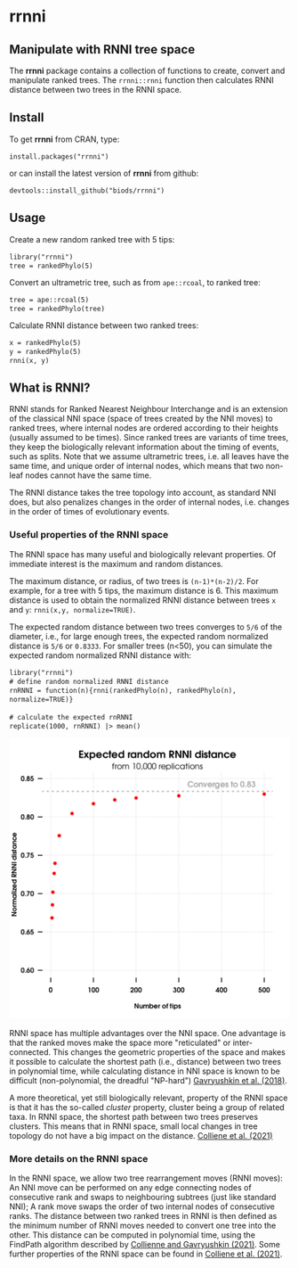 # rrnni
## Manipulate with RNNI tree space

The **rrnni** package contains a collection of functions to create, convert and
manipulate ranked trees. The `rrnni::rnni` function then calculates
RNNI distance between two trees in the RNNI space.

## Install

To get **rrnni** from CRAN, type:

```{r}
install.packages("rrnni")
```

or can install the latest version of **rrnni** from github:

```{r}
devtools::install_github("biods/rrnni")
```

## Usage

Create a new random ranked tree with 5 tips:

```{r}
library("rrnni")
tree = rankedPhylo(5)
```

Convert an ultrametric tree, such as from `ape::rcoal`, to ranked tree:

```{r}
tree = ape::rcoal(5)
tree = rankedPhylo(tree)
```

Calculate RNNI distance between two ranked trees:

```{r}
x = rankedPhylo(5)
y = rankedPhylo(5)
rnni(x, y)
```

## What is RNNI?

RNNI stands for Ranked Nearest Neighbour Interchange and is an extension of the classical NNI space (space of trees created by the NNI moves) to ranked trees, where internal nodes are ordered according to their heights (usually assumed to be times).
Since ranked trees are variants of time trees, they keep the biologically relevant information about the timing of events, such as splits.
Note that we assume ultrametric trees, i.e. all leaves have the same time, and unique order of internal nodes, which means that two non-leaf nodes cannot have the same time.

The RNNI distance takes the tree topology into account, as standard NNI does, but also penalizes changes in the order of internal nodes, i.e. changes in the order of times of evolutionary events.

### Useful properties of the RNNI space

The RNNI space has many useful and biologically relevant properties. Of immediate interest is the maximum and random distances.

The maximum distance, or radius, of two trees is `(n-1)*(n-2)/2`. For example, for a tree with 5 tips, the maximum distance is 6. This maximum distance is used to obtain the normalized RNNI distance between trees `x` and `y`: `rnni(x,y, normalize=TRUE)`.

The expected random distance between two trees converges to `5/6` of the diameter, i.e., for large enough trees, the expected random normalized distance is `5/6` or `0.8333`. For smaller trees (n<50), you can simulate the expected random normalized RNNI distance with:

```
library("rrnni")
# define random normalized RNNI distance
rnRNNI = function(n){rnni(rankedPhylo(n), rankedPhylo(n), normalize=TRUE)}

# calculate the expected rnRNNI
replicate(1000, rnRNNI) |> mean()
```

![](man/figures/ernRNNI.svg)


RNNI space has multiple advantages over the NNI space. One advantage is that the ranked moves make the space more "reticulated" or inter-connected. This changes the geometric properties of the space and makes it possible to calculate the shortest path (i.e., distance) between two trees in polynomial time, while calculating distance in NNI space is known to be difficult (non-polynomial, the dreadful "NP-hard") [Gavryushkin et al. (2018)][Gavryushkin2018].

A more theoretical, yet still biologically relevant, property of the RNNI space is that it has the so-called _cluster_ property, cluster being a group of related taxa. In RNNI space, the shortest path between two trees preserves clusters. This means that in RNNI space, small local changes in tree topology do not have a big impact on the distance. [Colliene et al. (2021)][Colliene2021]


### More details on the RNNI space

In the RNNI space, we allow two tree rearrangement moves (RNNI moves):
An NNI move can be performed on any edge connecting nodes of consecutive rank and swaps to neighbouring subtrees (just like standard NNI);
A rank move swaps the order of two internal nodes of consecutive ranks.
The distance between two ranked trees in RNNI is then defined as the minimum number of RNNI moves needed to convert one tree into the other.
This distance can be computed in polynomial time, using the FindPath algorithm described by [Collienne and Gavryushkin (2021)][CollieneGavryushkin2021].
Some further properties of the RNNI space can be found in [Colliene et al. (2021)][Colliene2021].

[Gavryushkin2018]: https://doi.org/10.1007/s00285-017-1167-9
[Colliene2021]: https://doi.org/10.1007/s00285-021-01685-0
[CollieneGavryushkin2021]: https://doi.org/10.1007/s00285-021-01567-5
